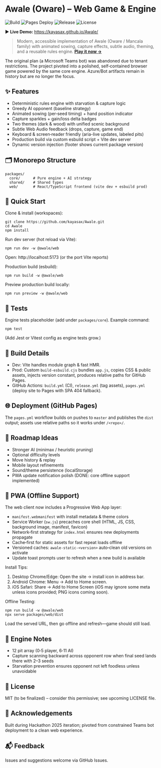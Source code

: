 ﻿# Awale (Oware) – Web Game & Engine

![Build](https://img.shields.io/github/actions/workflow/status/kayasax/Awale/build.yml?branch=master&label=CI)
![Pages Deploy](https://img.shields.io/github/actions/workflow/status/kayasax/Awale/pages.yml?branch=master&label=Pages)
![Release](https://img.shields.io/github/v/tag/kayasax/Awale?label=latest%20tag)
![License](https://img.shields.io/badge/license-MIT-blue)

**▶ Live Demo:** https://kayasax.github.io/Awale/

> Modern, accessible implementation of Awale (Oware / Mancala family) with animated sowing, capture effects, subtle audio, theming, and a reusable rules engine. **[Play it now →](https://kayasax.github.io/Awale/)**

The original plan (a Microsoft Teams bot) was abandoned due to tenant restrictions. The project pivoted into a polished, self‑contained browser game powered by the same core engine. Azure/Bot artifacts remain in history but are no longer the focus.

## ✨ Features
- Deterministic rules engine with starvation & capture logic
- Greedy AI opponent (baseline strategy)
- Animated sowing (per‑seed timing) + hand position indicator
- Capture sparkles + gain/loss delta badges
- Two themes (dark & wood) with unified scenic background
- Subtle Web Audio feedback (drops, capture, game end)
- Keyboard & screen‑reader friendly (aria-live updates, labeled pits)
- Production build via custom esbuild script + Vite dev server
- Dynamic version injection (footer shows current package version)

## 🗂 Monorepo Structure
```
packages/
  core/      # Pure engine + AI strategy
  shared/    # Shared types
  web/       # React/TypeScript frontend (vite dev + esbuild prod)
```

## 🚀 Quick Start
Clone & install (workspaces):
```
git clone https://github.com/kayasax/Awale.git
cd Awale
npm install
```
Run dev server (hot reload via Vite):
```
npm run dev -w @awale/web
```
Open: http://localhost:5173 (or the port Vite reports)

Production build (esbuild):
```
npm run build -w @awale/web
```
Preview production build locally:
```
npm run preview -w @awale/web
```

## 🧪 Tests
Engine tests placeholder (add under `packages/core`). Example command:
```
npm test
```
(Add Jest or Vitest config as engine tests grow.)

## 🔧 Build Details
- Dev: Vite handles module graph & fast HMR.
- Prod: Custom `build-esbuild.cjs` bundles `app.js`, copies CSS & public assets, injects version constant, produces relative paths for GitHub Pages.
- GitHub Actions: `build.yml` (CI), `release.yml` (tag assets), `pages.yml` (deploy site to Pages with SPA 404 fallback).

## 🌐 Deployment (GitHub Pages)
The `pages.yml` workflow builds on pushes to `master` and publishes the `dist` output; assets use relative paths so it works under `/<repo>/`.

## 🔁 Roadmap Ideas
- Stronger AI (minimax / heuristic pruning)
- Optional difficulty levels
- Move history & replay
- Mobile layout refinements
- Sound/theme persistence (localStorage)
- PWA update notification polish (DONE: core offline support implemented)

## 📱 PWA (Offline Support)
The web client now includes a Progressive Web App layer:
- `manifest.webmanifest` with install metadata & theme colors
- Service Worker (`sw.js`) precaches core shell (HTML, JS, CSS, background image, manifest, favicon)
- Network‑first strategy for `index.html` ensures new deployments propagate
- Cache‑first for static assets for fast repeat loads offline
- Versioned caches: `awale-static-<version>` auto‑clean old versions on activate
- Update toast prompts user to refresh when a new build is available

Install Tips:
1. Desktop Chrome/Edge: Open the site → install icon in address bar.
2. Android Chrome: Menu → Add to Home screen.
3. iOS Safari: Share → Add to Home Screen (iOS may ignore some meta unless icons provided; PNG icons coming soon).

Offline Testing:
```
npm run build -w @awale/web
npx serve packages/web/dist
```
Load the served URL, then go offline and refresh—game should still load.

## 🧠 Engine Notes
- 12 pit array (0‑5 player, 6‑11 AI)
- Capture scanning backward across opponent row when final seed lands there with 2–3 seeds
- Starvation prevention ensures opponent not left foodless unless unavoidable

## 📄 License
MIT (to be finalized) – consider this permissive; see upcoming LICENSE file.

## 🙌 Acknowledgements
Built during Hackathon 2025 iteration; pivoted from constrained Teams bot deployment to a clean web experience.

## 📬 Feedback
Issues and suggestions welcome via GitHub Issues.

